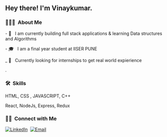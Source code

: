 <h2> Hey there! I'm Vinaykumar.</h2>

<h3> 👨🏻‍💻 &nbsp;About Me </h3>

<p>- 🤔 &nbsp; I am currently building full stack applications & learning Data structures and Algorithms</p>
<p>- 🎓 &nbsp; I am a final year student at IISER PUNE </p>
<p>_ 💼 &nbsp; Currently looking for internships to get real world expierience</p>.

<h3> 🛠 &nbsp;Skills</h3>
  <i class="fa-brands fa-html5"></i>
  <p>HTML, CSS , JAVASCRIPT, C++</p>
  <p>React, NodeJs, Express, Redux</p>




<h3> 🤝🏻 &nbsp;Connect with Me </h3>

<a href="https://www.linkedin.com/in/vinaykumar-daivajna-bb3506148/"><img alt="LinkedIn" src="https://img.shields.io/badge/linkedIn-Vinaykumar Daivajna%20-blue?style=flat-square&logo=linkedIn"></a>&nbsp;
<a href="mailto:8123Vinay@gmail.com"><img alt="Email" src="https://img.shields.io/badge/gmail-8123Vinay@gmail.com%20blue?style=flat-square&logo=gmail"></a>


